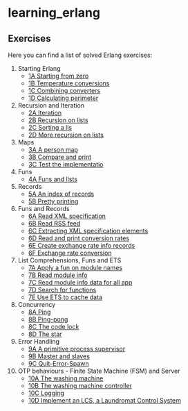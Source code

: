 # learning_erlang

## Exercises

Here you can find a list of solved Erlang exercises:

1. Starting Erlang
   - [1A Starting from zero](./exercises/1a/README.md)
   - [1B Temperature conversions](./exercises/1b-1c/README.md)
   - [1C Combining converters](./exercises/1b-1c/README.md)
   - [1D Calculating perimeter](./exercises/1d/README.md)
2. Recursion and Iteration
   - [2A Iteration](./exercises/2a/README.md)
   - [2B Recursion on lists](./exercises/2b/README.md)
   - [2C Sorting a lis](./exercises/2c/README.md)
   - [2D More recursion on lists](./exercises/2d/README.md)
3. Maps
   - [3A A person map](./exercises/3a-3c/README.md)
   - [3B Compare and print](./exercises/3a-3c/README.md)
   - [3C Test the implementatio](./exercises/3a-3c/README.md)
4. Funs
   - [4A Funs and lists](./exercises/4a/README.md)
5. Records
   - [5A An index of records](./exercises/5a-5b/README.md)
   - [5B Pretty printing](./exercises/5a-5b/README.md)
6. Funs and Records
   - [6A Read XML specification](./exercises/6a-6f/README.md)
   - [6B Read RSS feed](./exercises/6a-6f/README.md)
   - [6C Extracting XML specification elements](./exercises/6a-6f/README.md)
   - [6D Read and print conversion rates](./exercises/6a-6f/README.md)
   - [6E Create exchange rate info records](./exercises/6a-6f/README.md)
   - [6F Exchange rate conversion](./exercises/6a-6f/README.md)
7. List Comprehensions, Funs and ETS
   - [7A Apply a fun on module names](./exercises/7a-7e/README.md)
   - [7B Read module info](./exercises/7a-7e/README.md)
   - [7C Read module info data for all app](./exercises/7a-7e/README.md)
   - [7D Search for functions](./exercises/7a-7e/README.md)
   - [7E Use ETS to cache data](./exercises/7a-7e/README.md)
8. Concurrency
   - [8A Ping](./exercises/8a-8b/README.md)
   - [8B Ping-pong](./exercises/8a-8b/README.md)
   - [8C The code lock](./exercises/8c/README.md)
   - [8D The star](./exercises/8d/README.md)
9. Error Handling
   - [9A A primitive process supervisor](./exercises/9a-9b/README.md)
   - [9B Master and slaves](./exercises/9a-9b/README.md)
   - [9C Quit-Error-Spawn](./exercises/9c/README.md)
10. OTP behaviours - Finite State Machine (FSM) and Server
    - [10A The washing machine](./exercises/10a-10d/README.md)
    - [10B The washing machine controller](./exercises/10a-10d/README.md)
    - [10C Logging](./exercises/10a-10d/README.md)
    - [10D Implement an LCS, a Laundromat Control System](./exercises/10a-10d/README.md)
